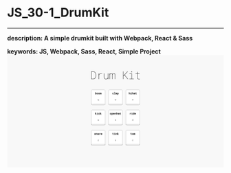 # JS_30-1_DrumKit

---

**description: A simple drumkit built with Webpack, React & Sass**

**keywords: JS, Webpack, Sass, React, Simple Project**
![App Screenshot](AppScreenshot.png)
